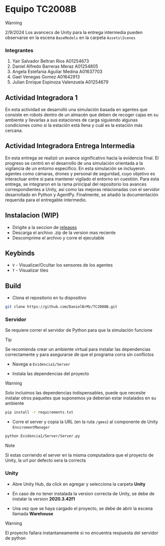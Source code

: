 # Equipo TC2008B

> [!WARNING]
> 2/9/2024
> Los avancecs de Unity para la entrega intermedia pueden observarse en la escena `BaseModels` en la carpeta `Assets\Scenes`

### Integrantes
1. Yair Salvador Beltran Rios A01254673
2. Daniel Alfredo Barreras Meraz A01254805
3. Angela Estefania Aguilar Medina A01637703
4. Gael Venegas Gomez A01642913
5. Julian Enrique Espinoza Valenzuela A01254679

## Actividad Integradora 1

En esta actividad se desarrolló una simulación basada en agentes que consiste en robots dentro de un almacén que deben de recoger cajas en su ambiente y llevarlas a sus estaciones de carga siguiendo algunas condiciones como si la estación está llena y cuál es la estación más cercana.

## Actividad Integradora Entrega Intermedia
En esta entrega se realizó un avance significativo hacia la evidencia final. El progreso se centró en el desarrollo de una simulación orientada a la vigilancia de un entorno específico. En esta simulación se incluyeron agentes como cámaras, drones y personal de seguridad, cuyo objetivo es interactuar entre sí para mantener vigilado el entorno en cuestión. Para esta entrega, se integraron en la rama principal del repositorio los avances correspondientes a Unity, así como las mejoras relacionadas con el servidor desarrollado en Python y AgentPy. Finalmente, se añadió la documentación requerida para el entregable intermedio.

## Instalacion (WIP)
- Dirigite a la seccion de [releases](#)
- Descarga el archivo .zip de la version mas reciente
- Descomprime el archivo y corre el ejecutable

## Keybinds
- `V` - Visualizar/Ocultar los sensores de los agentes
- `T` - Visualizar tiles 

## Build
- Clona el repositorio en tu dispositivo
```bash
git clone https://github.com/DanielBrMz/TC2008B.git
```

### Servidor
Se requiere correr el servidor de Python para que la simulación funcione

> [!TIP]
> Se recomienda crear un ambiente virtual para instalar las dependencias correctamente y para asegurarse de que el programa corra sin conflictos

- Navega a ```Evidencia1/Server```

- Instala las dependencias del proyecto
> [!WARNING]
> Solo incluimos las dependencias indispensables, puede que necesite instalar otros paquetes que suponemos ya deberian estar instalados en su ambiente
```bash
pip install -r requirements.txt
````

- Corre el server y copia la URL (en la ruta `/gmes`) al componente de Unity `EnviromentManager`

```bash
python Evidencia1/Server/Server.py
```
> [!NOTE]
> Si estas corriendo el server en la misma computadora que el proyecto de Unity, la url por defecto sera la correcta

### Unity
- Abre Unity Hub, da click en agregar y selecciona la carpeta **Unity**

- En caso de no tener instalada la version correcta de Unity, se debe de instalar la version **2020.3.42f1**

- Una vez que se haya cargado el proyecto, se debe de abrir la escena llamada **Warehouse**

> [!WARNING]
> El proyecto fallara instantaneamente si no encuentra respuesta del servidor de python
